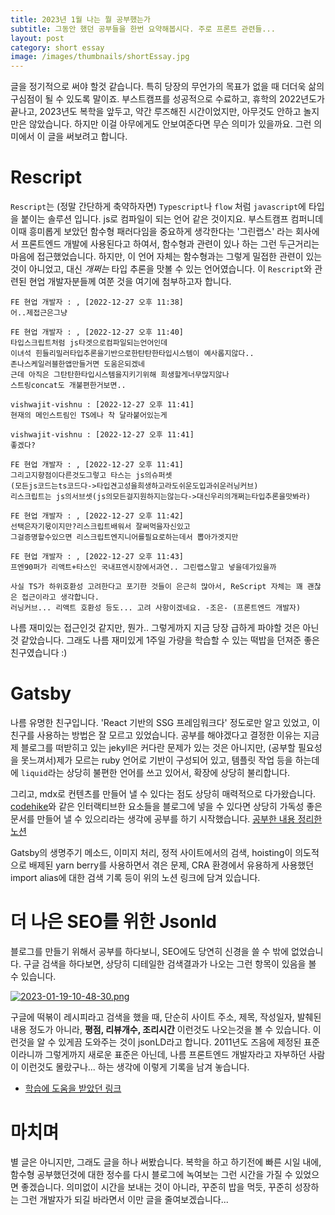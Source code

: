 ```yaml
---
title: 2023년 1월 나는 뭘 공부했는가
subtitle: 그동안 했던 공부들을 한번 요약해봅시다. 주로 프론트 관련들...
layout: post
category: short essay
image: /images/thumbnails/shortEssay.jpg
---
```


글을 정기적으로 써야 할것 같습니다. 특히 당장의 무언가의 목표가 없을 때 더더욱 삶의 구심점이 될 수 있도록 말이죠. 부스트캠프를 성공적으로 수료하고, 휴학의 2022년도가 끝나고, 2023년도 복학을 앞두고, 약간 루즈해진 시간이었지만, 아무것도 안하고 놀지만은 않았습니다. 하지만 이걸 아무에게도 안보여준다면 무슨 의미가 있을까요. 그런 의미에서 이 글을 써보려고 합니다.

# Rescript

`Rescript`는 (정말 간단하게 축약하자면) `Typescript`나 `flow` 처럼 `javascript`에 타입을 붙이는 솔루션 입니다. js로 컴파일이 되는 언어 같은 것이지요. 부스트캠프 컴퍼니데이때 흥미롭게 보았던 함수형 패러다임을 중요하게 생각한다는 '그린랩스' 라는 회사에서 프론트엔드 개발에 사용된다고 하여서, 함수형과 관련이 있나 하는 그런 두근거리는 마음에 접근했었습니다. 하지만, 이 언어 자체는 함수형과는 그렇게 밀접한 관련이 있는것이 아니었고, 대신 _개쩌는_ 타입 추론을 맛볼 수 있는 언어였습니다. 이 `Rescript`와 관련된 현업 개발자분들께 여쭌 것을 여기에 첨부하고자 합니다.

```
FE 현업 개발자 : , [2022-12-27 오후 11:38]
어..제접근은그냥

FE 현업 개발자 : , [2022-12-27 오후 11:40]
타입스크립트처럼 js타겟으로컴파일되는언어인데
이녀석 힌들리밀러타입추론을기반으로한탄탄한타입시스템이 예사롭지않다..
존나스케일러블한앱만들거면 도움은되겠네
근데 아직은 그탄탄한타입시스템을지키기위해 희생할게너무많지않나
스트링concat도 개불편한거보면..

vishwajit-vishnu : [2022-12-27 오후 11:41]
현재의 메인스트림인 TS에나 착 달라붙어있는게

vishwajit-vishnu : [2022-12-27 오후 11:41]
좋겠다?

FE 현업 개발자 : , [2022-12-27 오후 11:41]
그리고지향점이다른것도그렇고 타스는 js의슈퍼셋
(모든js코드는ts코드다->타입견고성을희생하고라도쉬운도입과쉬운러닝커브)
리스크립트는 js의서브셋(js의모든걸지원하지는않는다->대신우리의개쩌는타입추론을맛봐라)

FE 현업 개발자 : , [2022-12-27 오후 11:42]
선택은자기몫이지만?리스크립트배워서 잘써먹을자신있고
그걸증명할수있으면 리스크립트엔지니어를필요로하는데서 뽑아가겟지만

FE 현업 개발자 : , [2022-12-27 오후 11:43]
프엔90퍼가 리액트+타스인 국내프엔시장에서과연.. 그린랩스말고 넣을데가있을까
```

```
사실 TS가 하위호환성 고려한다고 포기한 것들이 은근히 많아서, ReScript 자체는 꽤 괜찮은 접근이라고 생각합니다.
러닝커브... 리액트 호환성 등도... 고려 사항이겠네요. -조은- (프론트엔드 개발자)
```

나름 재미있는 접근인것 같지만, 뭔가.. 그렇게까지 지금 당장 급하게 파야할 것은 아닌것 같았습니다. 그래도 나름 재미있게 1주일 가량을 학습할 수 있는 떡밥을 던져준 좋은 친구였습니다 :)

# Gatsby

나름 유명한 친구입니다. 'React 기반의 SSG 프레임워크다' 정도로만 알고 있었고, 이 친구를 사용하는 방법은 잘 모르고 있었습니다. 공부를 해야겠다고 결정한 이유는 지금 제 블로그를 떠받히고 있는 jekyll은 커다란 문제가 있는 것은 아니지만, (공부할 필요성을 못느껴서)제가 모르는 ruby 언어로 기반이 구성되어 있고, 템플릿 작업 등을 하는데에 `liquid`라는 상당히 불편한 언어를 쓰고 있어서, 확장에 상당히 불리합니다.

그리고, mdx로 컨텐츠를 만들어 낼 수 있다는 점도 상당히 매력적으로 다가왔습니다. [codehike](https://codehike.org/)와 같은 인터랙티브한 요소들을 블로그에 넣을 수 있다면 상당히 가독성 좋은 문서를 만들어 낼 수 있으리라는 생각에 공부를 하기 시작했습니다. [공부한 내용 정리한 노션](https://vishwajit-vishnu-diary.notion.site/de08aa15174c46cb916f5b77ae667ef1)

Gatsby의 생명주기 메소드, 이미지 처리, 정적 사이트에서의 검색, hoisting이 의도적으로 배제된 yarn berry를 사용하면서 겪은 문제, CRA 환경에서 유용하게 사용했던 import alias에 대한 검색 기록 등이 위의 노션 링크에 담겨 있습니다.

# 더 나은 SEO를 위한 Jsonld

블로그를 만들기 위해서 공부를 하다보니, SEO에도 당연히 신경을 쓸 수 밖에 없었습니다. 구글 검색을 하다보면, 상당히 디테일한 검색결과가 나오는 그런 항목이 있음을 볼 수 있습니다.

[![2023-01-19-10-48-30.png](https://i.postimg.cc/HW5n800B/2023-01-19-10-48-30.png)](https://postimg.cc/23krPZKZ)

구글에 떡볶이 레시피라고 검색을 했을 때, 단순히 사이트 주소, 제목, 작성일자, 발췌된 내용 정도가 아니라, **평점, 리뷰개수, 조리시간** 이런것도 나오는것을 볼 수 있습니다. 이런것을 알 수 있게끔 도와주는 것이 jsonLD라고 합니다. 2011년도 즈음에 제정된 표준이라니까 그렇게까지 새로운 표준은 아닌데, 나름 프론트엔드 개발자라고 자부하던 사람이 이런것도 몰랐구나... 하는 생각에 이렇게 기록을 남겨 놓습니다.

- [학습에 도움을 받았던 링크](https://growthacking.kr/seo-%EA%B5%AC%EC%A1%B0%ED%99%94%EB%90%9C-%EB%8D%B0%EC%9D%B4%ED%84%B0-%EC%A0%81%EC%9A%A9%ED%95%98%EA%B8%B0/)

# 마치며

별 글은 아니지만, 그래도 글을 하나 써봤습니다. 복학을 하고 하기전에 빠른 시일 내에, 함수형 공부했던것에 대한 정수를 다시 블로그에 녹여보는 그런 시간을 가질 수 있었으면 좋겠습니다. 의미없이 시간을 보내는 것이 아니라, 꾸준히 밥을 먹듯, 꾸준히 성장하는 그런 개발자가 되길 바라면서 이만 글을 줄여보겠습니다...
